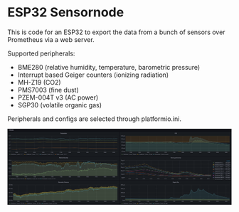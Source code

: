 ESP32 Sensornode
================

This is code for an ESP32 to export the data from a bunch of sensors over
Prometheus via a web server.

Supported peripherals:
* BME280 (relative humidity, temperature, barometric pressure)
* Interrupt based Geiger counters (ionizing radiation)
* MH-Z19 (CO2)
* PMS7003 (fine dust)
* PZEM-004T v3 (AC power)
* SGP30 (volatile organic gas)

Peripherals and configs are selected through platformio.ini.


![Grafana Dashboard Example](grafana.png)
